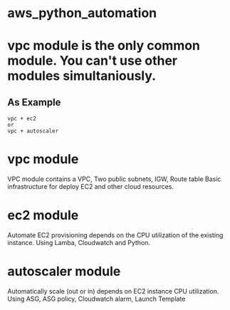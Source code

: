 # aws_python_automation

# vpc module is the only common module. You can't use other modules simultaniously.
## As Example
    vpc + ec2
    or
    vpc + autoscaler

# vpc module
VPC module contains a VPC, Two public subnets, IGW, Route table
Basic infrastructure for deploy EC2 and other cloud resources.

# ec2 module
Automate EC2 provisioning depends on the CPU utilization of the existing instance.
Using Lamba, Cloudwatch and Python.

# autoscaler module
Automatically scale (out or in) depends on EC2 instance CPU utilization.
Using ASG, ASG policy, Cloudwatch alarm, Launch Template
